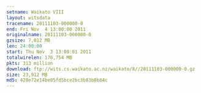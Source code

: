 ```yaml
---
setname: Waikato VIII
layout: witsdata
tracename: 20111103-000000-0
end: Fri Nov  4 13:00:00 2011
originalname: 20111103-000000-0
gzsize: 7,012 MB
len: 24:00:00
start: Thu Nov  3 13:00:01 2011
totalwirelen: 176,754 MB
pkts: 313 million
download: ftp://wits.cs.waikato.ac.nz/waikato/8//20111103-000000-0.gz
size: 23,912 MB
md5: 428e72e14be05fd5bce2bc3b83b8b84c
---
```

